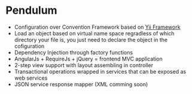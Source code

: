 Pendulum
========
* Configuration over Convention Framework based on [Yii Framework](http://www.yiiframework.com) 
* Load an object based on virtual name space regradless of which directory your file is, 
you just need to declare the object in the cofiguration
* Dependency Injection through factory functions
* AngularJs + RequireJs + jQuery = frontend MVC application
* 2-step view support with layout assembling in controller
* Transactional operations wrapped in services that can be exposed as web services
* JSON service response mapper (XML comming soon)



